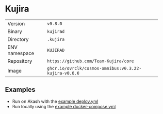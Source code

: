 # Kujira

| | |
|---|---|
|Version|`v0.8.0`|
|Binary|`kujirad`|
|Directory|`.kujira`|
|ENV namespace|`KUJIRAD`|
|Repository|`https://github.com/Team-Kujira/core`|
|Image|`ghcr.io/ovrclk/cosmos-omnibus:v0.3.22-kujira-v0.8.0`|

## Examples

- Run on Akash with the [example deploy.yml](./deploy.yml)
- Run locally using the [example docker-compose.yml](./docker-compose.yml)
